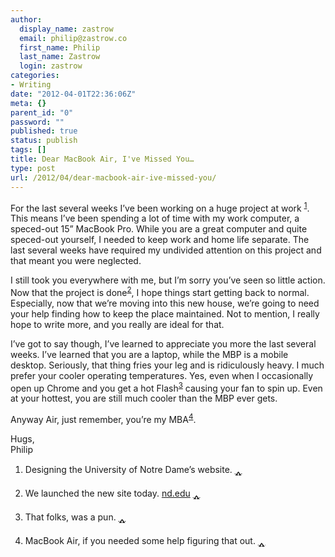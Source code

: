 ```yaml
---
author:
  display_name: zastrow
  email: philip@zastrow.co
  first_name: Philip
  last_name: Zastrow
  login: zastrow
categories:
- Writing
date: "2012-04-01T22:36:06Z"
meta: {}
parent_id: "0"
password: ""
published: true
status: publish
tags: []
title: Dear MacBook Air, I've Missed You…
type: post
url: /2012/04/dear-macbook-air-ive-missed-you/
---
```

<p>For the last several weeks I’ve been working on a huge project at work <sup id="fnref:1"><a href="#fn:1" class="footnote">1</a></sup>. This means I’ve been spending a lot of time with my work computer, a speced-out 15” MacBook Pro. While you are a great computer and quite speced-out yourself, I needed to keep work and home life separate. The last several weeks have required my undivided attention on this project and that meant you were neglected.</p>
<p>I still took you everywhere with me, but I’m sorry you’ve seen so little action. Now that the project is done<sup id="fnref:2"><a href="#fn:2" class="footnote">2</a></sup>, I hope things start getting back to normal. Especially, now that we’re moving into this new house, we’re going to need your help finding how to keep the place maintained. Not to mention, I really hope to write more, and you really are ideal for that.</p>
<p>I’ve got to say though, I’ve learned to appreciate you more the last several weeks. I’ve learned that you are a laptop, while the MBP is a mobile desktop. Seriously, that thing fries your leg and is ridiculously heavy. I much prefer your cooler operating temperatures. Yes, even when I occasionally open up Chrome and you get a hot Flash<sup id="fnref:3"><a href="#fn:3" class="footnote">3</a></sup> causing your fan to spin up. Even at your hottest, you are still much cooler than the MBP ever gets.</p>
<p>Anyway Air, just remember, you’re my MBA<sup id="fnref:4"><a href="#fn:4" class="footnote">4</a></sup>.</p>
<p>Hugs,<br />
Philip</p>
<div class="footnotes">
<ol>
<li id="fn:1">
<p>Designing the University of Notre Dame’s website.&nbsp;<a href="#fnref:1" class="reversefootnote">&#129173;</a></p>
</li>
<li id="fn:2">
<p>We launched the new site today. <a href="http://www.nd.edu">nd.edu</a>&nbsp;<a href="#fnref:2" class="reversefootnote">&#129173;</a></p>
</li>
<li id="fn:3">
<p>That folks, was a pun.&nbsp;<a href="#fnref:3" class="reversefootnote">&#129173;</a></p>
</li>
<li id="fn:4">
<p>MacBook Air, if you needed some help figuring that out.&nbsp;<a href="#fnref:4" class="reversefootnote">&#129173;</a></p>
</li>
</ol>
</div>
